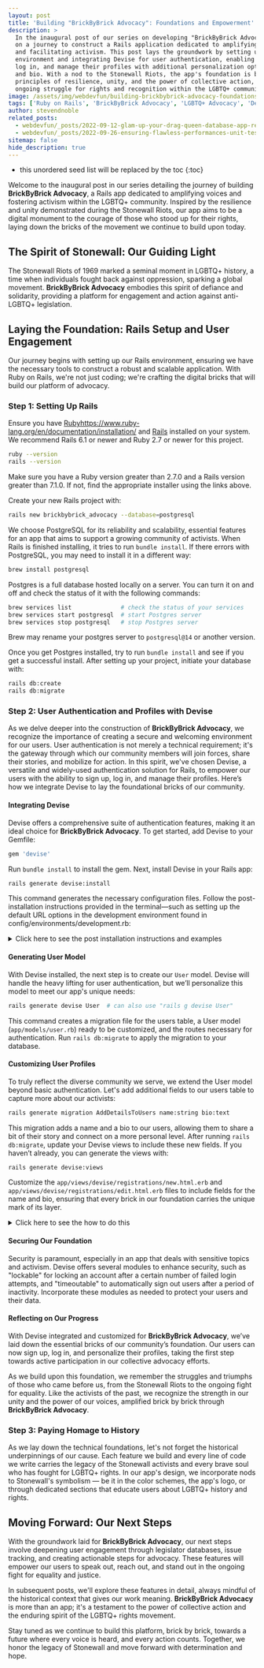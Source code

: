 ```yaml
---
layout: post
title: 'Building "BrickByBrick Advocacy": Foundations and Empowerment'
description: >
  In the inaugural post of our series on developing "BrickByBrick Advocacy," we embark
  on a journey to construct a Rails application dedicated to amplifying LGBTQ+ voices
  and facilitating activism. This post lays the groundwork by setting up the Rails
  environment and integrating Devise for user authentication, enabling users to sign up,
  log in, and manage their profiles with additional personalization options like name
  and bio. With a nod to the Stonewall Riots, the app's foundation is built on the
  principles of resilience, unity, and the power of collective action, symbolizing the
  ongoing struggle for rights and recognition within the LGBTQ+ community.
image: /assets/img/webdevfun/building-brickbybrick-advocacy-foundations-and-empowerment.jpg
tags: ['Ruby on Rails', 'BrickByBrick Advocacy', 'LGBTQ+ Advocacy', 'Devise', 'User Authentication', 'Stonewall Riots', 'Activism Platform']
author: stevendnoble
related_posts:
  - webdevfun/_posts/2022-09-12-glam-up-your-drag-queen-database-app-refactoring-for-elegance-and-efficiency.md
  - webdevfun/_posts/2022-09-26-ensuring-flawless-performances-unit-testing-your-drag-queen-database.md
sitemap: false
hide_description: true
---
```


* this unordered seed list will be replaced by the toc
{:toc}

Welcome to the inaugural post in our series detailing the journey of building **BrickByBrick Advocacy**, a Rails app dedicated to amplifying voices and fostering activism within the LGBTQ+ community. Inspired by the resilience and unity demonstrated during the Stonewall Riots, our app aims to be a digital monument to the courage of those who stood up for their rights, laying down the bricks of the movement we continue to build upon today.

## The Spirit of Stonewall: Our Guiding Light

The Stonewall Riots of 1969 marked a seminal moment in LGBTQ+ history, a time when individuals fought back against oppression, sparking a global movement. **BrickByBrick Advocacy** embodies this spirit of defiance and solidarity, providing a platform for engagement and action against anti-LGBTQ+ legislation.

## Laying the Foundation: Rails Setup and User Engagement

Our journey begins with setting up our Rails environment, ensuring we have the necessary tools to construct a robust and scalable application. With Ruby on Rails, we're not just coding; we're crafting the digital bricks that will build our platform of advocacy.

### Step 1: Setting Up Rails

Ensure you have [Ruby]()https://www.ruby-lang.org/en/documentation/installation/ and [Rails](https://guides.rubyonrails.org/getting_started.html) installed on your system. We recommend Rails 6.1 or newer and Ruby 2.7 or newer for this project.

~~~bash
ruby --version
rails --version
~~~

Make sure you have a Ruby version greater than 2.7.0 and a Rails version greater than 7.1.0. If not, find the appropriate installer using the links above.

Create your new Rails project with:

~~~bash
rails new brickbybrick_advocacy --database=postgresql
~~~

We choose PostgreSQL for its reliability and scalability, essential features for an app that aims to support a growing community of activists. When Rails is finished installing, it tries to run `bundle install`. If there errors with PostgreSQL, you may need to install it in a different way:

~~~bash
brew install postgresql
~~~

Postgres is a full database hosted locally on a server. You can turn it on and off and check the status of it with the following commands:

~~~bash
brew services list              # check the status of your services
brew services start postgresql  # start Postgres server
brew services stop postgresql   # stop Postgres server
~~~

Brew may rename your postgres server to `postgresql@14` or another version.

Once you get Postgres installed, try to run `bundle install` and see if you get a successful install. After setting up your project, initiate your database with:

~~~bash
rails db:create
rails db:migrate
~~~

### Step 2: User Authentication and Profiles with Devise

As we delve deeper into the construction of **BrickByBrick Advocacy**, we recognize the importance of creating a secure and welcoming environment for our users. User authentication is not merely a technical requirement; it's the gateway through which our community members will join forces, share their stories, and mobilize for action. In this spirit, we've chosen Devise, a versatile and widely-used authentication solution for Rails, to empower our users with the ability to sign up, log in, and manage their profiles. Here’s how we integrate Devise to lay the foundational bricks of our community.

#### Integrating Devise

Devise offers a comprehensive suite of authentication features, making it an ideal choice for **BrickByBrick Advocacy**. To get started, add Devise to your Gemfile:

~~~ruby
gem 'devise'
~~~

Run `bundle install` to install the gem. Next, install Devise in your Rails app:

~~~bash
rails generate devise:install
~~~

This command generates the necessary configuration files. Follow the post-installation instructions provided in the terminal—such as setting up the default URL options in the development environment found in config/environments/development.rb:

<details>
<summary>Click here to see the post installation instructions and examples</summary>
<div markdown="1">

~~~
===============================================================================

Depending on your application's configuration some manual setup may be required:

  1. Ensure you have defined default url options in your environments files. Here
     is an example of default_url_options appropriate for a development environment
     in config/environments/development.rb:

       config.action_mailer.default_url_options = { host: 'localhost', port: 3000 }

     In production, :host should be set to the actual host of your application.

     * Required for all applications. *

  2. Ensure you have defined root_url to *something* in your config/routes.rb.
     For example:

       root to: "home#index"

     * Not required for API-only Applications *

  3. Ensure you have flash messages in app/views/layouts/application.html.erb.
     For example:

       <p class="notice"><%= notice %></p>
       <p class="alert"><%= alert %></p>

     * Not required for API-only Applications *

  4. You can copy Devise views (for customization) to your app by running:

       rails g devise:views

     * Not required *

===============================================================================
~~~

~~~rb
file: "in config/environments/development.rb"
config.action_mailer.default_url_options = { host: 'localhost', port: 3000 }
~~~

~~~rb
# file: "config/routes.rb"
Rails.application.routes.draw do
  get "up" => "rails/health#show", as: :rails_health_check

  root "home#index"
end
~~~

~~~html
<!-- file: "/app/views/layouts/application.html.erb" -->
<!DOCTYPE html>
<html>
  <head>
    <title>BrickbybrickAdvocacy</title>
    <meta name="viewport" content="width=device-width,initial-scale=1">
    <%= csrf_meta_tags %>
    <%= csp_meta_tag %>

    <%= stylesheet_link_tag "application", "data-turbo-track": "reload" %>
  </head>

  <body>
    <p class="notice"><%= notice %></p>
    <p class="alert"><%= alert %></p>
    <%= yield %>
  </body>
</html>
~~~
</div>
</details>

#### Generating User Model

With Devise installed, the next step is to create our `User` model. Devise will handle the heavy lifting for user authentication, but we’ll personalize this model to meet our app's unique needs:

~~~bash
rails generate devise User  # can also use "rails g devise User"
~~~

This command creates a migration file for the users table, a User model (`app/models/user.rb`) ready to be customized, and the routes necessary for authentication. Run `rails db:migrate` to apply the migration to your database.

#### Customizing User Profiles

To truly reflect the diverse community we serve, we extend the User model beyond basic authentication. Let's add additional fields to our users table to capture more about our activists:

~~~bash
rails generate migration AddDetailsToUsers name:string bio:text
~~~

This migration adds a name and a bio to our users, allowing them to share a bit of their story and connect on a more personal level. After running `rails db:migrate`, update your Devise views to include these new fields. If you haven’t already, you can generate the views with:

~~~bash
rails generate devise:views
~~~

Customize the `app/views/devise/registrations/new.html.erb` and `app/views/devise/registrations/edit.html.erb` files to include fields for the name and bio, ensuring that every brick in our foundation carries the unique mark of its layer.

<details>
<summary>Click here to see the how to do this</summary>
<div markdown="1">

For the new.html.erb (sign up) and edit.html.erb (account edit) forms, add the following lines inside the `<form>` tags where the other input fields are:

~~~erb
<div class="field">
  <%= f.label :name %><br />
  <%= f.text_field :name, autofocus: true, autocomplete: "name" %>
</div>

<div class="field">
  <%= f.label :bio %><br />
  <%= f.text_area :bio, autocomplete: "bio" %>
</div>
~~~

Devise doesn't automatically know about the new attributes you've added to your User model, so you'll need to explicitly permit them through the `application_controller.rb`. You do this by adding a before_action to configure the permitted parameters for account sign up and account update actions.

~~~rb
# file: "app/controllers/application_controller.rb"
class ApplicationController < ActionController::Base
  before_action :configure_permitted_parameters, if: :devise_controller?

  protected

  def configure_permitted_parameters
    devise_parameter_sanitizer.permit(:sign_up, keys: [:name, :bio])
    devise_parameter_sanitizer.permit(:account_update, keys: [:name, :bio])
  end
end
~~~

This code snippet tells Devise to allow the name and bio fields during the sign-up and account update processes.
</div>
</details>

#### Securing Our Foundation

Security is paramount, especially in an app that deals with sensitive topics and activism. Devise offers several modules to enhance security, such as "lockable" for locking an account after a certain number of failed login attempts, and "timeoutable" to automatically sign out users after a period of inactivity. Incorporate these modules as needed to protect your users and their data.

#### Reflecting on Our Progress

With Devise integrated and customized for **BrickByBrick Advocacy**, we’ve laid down the essential bricks of our community’s foundation. Our users can now sign up, log in, and personalize their profiles, taking the first step towards active participation in our collective advocacy efforts.

As we build upon this foundation, we remember the struggles and triumphs of those who came before us, from the Stonewall Riots to the ongoing fight for equality. Like the activists of the past, we recognize the strength in our unity and the power of our voices, amplified brick by brick through **BrickByBrick Advocacy**.

### Step 3: Paying Homage to History

As we lay down the technical foundations, let's not forget the historical underpinnings of our cause. Each feature we build and every line of code we write carries the legacy of the Stonewall activists and every brave soul who has fought for LGBTQ+ rights. In our app's design, we incorporate nods to Stonewall's symbolism — be it in the color schemes, the app's logo, or through dedicated sections that educate users about LGBTQ+ history and rights.

## Moving Forward: Our Next Steps

With the groundwork laid for **BrickByBrick Advocacy**, our next steps involve deepening user engagement through legislator databases, issue tracking, and creating actionable steps for advocacy. These features will empower our users to speak out, reach out, and stand out in the ongoing fight for equality and justice.

In subsequent posts, we'll explore these features in detail, always mindful of the historical context that gives our work meaning. **BrickByBrick Advocacy** is more than an app; it's a testament to the power of collective action and the enduring spirit of the LGBTQ+ rights movement.

Stay tuned as we continue to build this platform, brick by brick, towards a future where every voice is heard, and every action counts. Together, we honor the legacy of Stonewall and move forward with determination and hope.